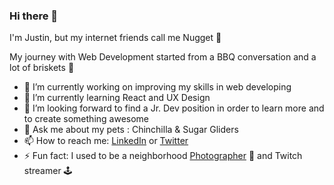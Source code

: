 ### Hi there 👋

I'm Justin, but my internet friends call me Nugget 🐤

My journey with Web Development started from a BBQ conversation and a lot of briskets 🥩 


- 🔭 I’m currently working on improving my skills in web developing
- 🌱 I’m currently learning React and UX Design
- 👯 I’m looking forward to find a Jr. Dev position in order to learn more and to create something awesome
- 💬 Ask me about my pets : Chinchilla & Sugar Gliders
- 📫 How to reach me: [LinkedIn](https://www.linkedin.com/in/nugg3t/) or [Twitter](https://twitter.com/nuggetnchill)
- ⚡ Fun fact: I used to be a neighborhood [Photographer](https://www.flickr.com/photos/128653143@N06/) 📸 and Twitch streamer 🕹️
